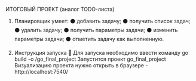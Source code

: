 ИТОГОВЫЙ ПРОЕКТ (аналог TODO-листа)

1. Планировщик умеет:
⚫  добавить задачу;
⚫  получить список задач;
⚫  удалить задачу;
⚫  получить параметры задачи;
⚫  изменить параметры задачи;
⚫  отметить задачу как выполненную.

2. Инструкция запуска 🚀
Для запуска необходимо ввести команду go build -o /go_final_project
Запустится проект go_final_project
Визуализацию проекта нужно открыть в браузере - http://localhost:7540/